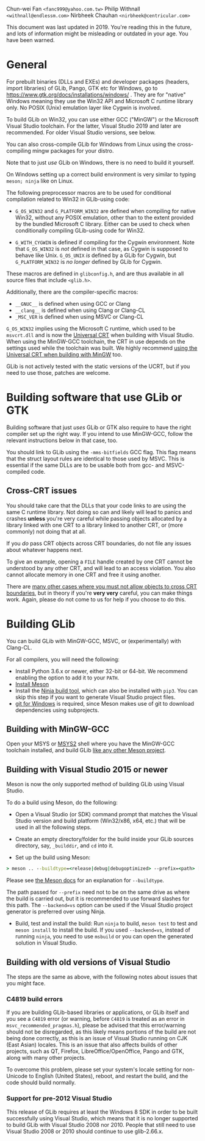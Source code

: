 Chun-wei Fan `<fanc999@yahoo.com.tw>`
Philip Withnall `<withnall@endlessm.com>`
Nirbheek Chauhan `<nirbheek@centricular.com>`

This document was last updated in 2019. You're reading this in the future, and
lots of information might be misleading or outdated in your age. You have been
warned.

# General

For prebuilt binaries (DLLs and EXEs) and developer packages (headers,
import libraries) of GLib, Pango, GTK etc for Windows, go to
https://www.gtk.org/docs/installations/windows/ . They are for "native"
Windows meaning they use the Win32 API and Microsoft C runtime library
only. No POSIX (Unix) emulation layer like Cygwin is involved.

To build GLib on Win32, you can use either GCC ("MinGW") or the Microsoft
Visual Studio toolchain. For the latter, Visual Studio 2019 and later are
recommended. For older Visual Studio versions, see below.

You can also cross-compile GLib for Windows from Linux using the
cross-compiling mingw packages for your distro.

Note that to just *use* GLib on Windows, there is no need to build it
yourself.

On Windows setting up a correct build environment is very similar to typing
`meson; ninja` like on Linux.

The following preprocessor macros are to be used for conditional
compilation related to Win32 in GLib-using code:

- `G_OS_WIN32` and `G_PLATFORM_WIN32` are defined when compiling for native
  Win32, without any POSIX emulation, other than to the extent provided by
  the bundled Microsoft C library.  Either can be used to check when
  conditionally compiling GLib-using code for Win32.

- `G_WITH_CYGWIN` is defined if compiling for the Cygwin
  environment. Note that `G_OS_WIN32` is *not* defined in that case, as
  Cygwin is supposed to behave like Unix. `G_OS_UNIX` *is* defined by a GLib
  for Cygwin, but `G_PLATFORM_WIN32` is *no longer* defined by GLib for
  Cygwin.

These macros are defined in `glibconfig.h`, and are thus available in
all source files that include `<glib.h>`.

Additionally, there are the compiler-specific macros:
- `__GNUC__` is defined when using GCC or Clang
- `__clang__` is defined when using Clang or Clang-CL
- `_MSC_VER` is defined when using MSVC or Clang-CL

`G_OS_WIN32` implies using the Microsoft C runtime, which used to be
`msvcrt.dll` and is now the [Universal CRT](https://docs.microsoft.com/en-us/cpp/c-runtime-library/crt-library-features?view=vs-2015)
when building with Visual Studio. When using the MinGW-GCC toolchain, the CRT
in use depends on the settings used while the toolchain was built. We highly
recommend [using the Universal CRT when building with
MinGW](https://mingwpy.github.io/ucrt.html) too.

GLib is not actively tested with the static versions of the UCRT, but if you
need to use those, patches are welcome.

# Building software that use GLib or GTK

Building software that just *uses* GLib or GTK also require to have
the right compiler set up the right way. If you intend to use MinGW-GCC,
follow the relevant instructions below in that case, too.

You should link to GLib using the `-mms-bitfields` GCC flag. This flag means
that the struct layout rules are identical to those used by MSVC. This is
essential if the same DLLs are to be usable both from gcc- and MSVC-compiled
code.

## Cross-CRT issues

You should take care that the DLLs that your code links to are using the same
C runtime library. Not doing so can and likely will lead to panics and crashes
**unless** you're very careful while passing objects allocated by a library
linked with one CRT to a library linked to another CRT, or (more commonly) not
doing that at all.

If you *do* pass CRT objects across CRT boundaries, do not file any issues
about whatever happens next.

To give an example, opening a `FILE` handle created by one CRT cannot be
understood by any other CRT, and will lead to an access violation. You also
cannot allocate memory in one CRT and free it using another.

There are [many other cases where you must not allow objects to cross CRT boundaries](https://docs.microsoft.com/en-us/cpp/c-runtime-library/potential-errors-passing-crt-objects-across-dll-boundaries?view=vs-2019),
but in theory if you're **very very** careful, you can make things work. Again,
please do not come to us for help if you choose to do this.

# Building GLib

You can build GLib with MinGW-GCC, MSVC, or (experimentally) with Clang-CL.

For all compilers, you will need the following:

- Install Python 3.6.x or newer, either 32-bit or 64-bit. We recommend enabling
  the option to add it to your `PATH`.
- [Install Meson](https://mesonbuild.com/Getting-meson.html)
- Install the [Ninja build tool](https://github.com/ninja-build/ninja/releases), which can also be
  installed with `pip3`. You can skip this step if you want to generate Visual
  Studio project files.
- [git for Windows](https://gitforwindows.org/) is required, since Meson makes
  use of git to download dependencies using subprojects.

## Building with MinGW-GCC

Open your MSYS or [MSYS2](https://www.msys2.org/) shell where you have the
MinGW-GCC toolchain installed, and build GLib [like any other Meson
project](https://mesonbuild.com/Quick-guide.html#compiling-a-meson-project).

## Building with Visual Studio 2015 or newer

Meson is now the only supported method of building GLib using Visual Studio.

To do a build using Meson, do the following:

- Open a Visual Studio (or SDK) command prompt that matches the Visual Studio
  version and build platform (Win32/x86, x64, etc.) that will be used in all
  the following steps.

- Create an empty directory/folder for the build inside your GLib sources
  directory, say, `_builddir`, and `cd` into it.

- Set up the build using Meson:

```cmd
> meson .. --buildtype=<release|debug|debugoptimized> --prefix=<path> [--backend=vs]
```

 Please see [the Meson docs](https://mesonbuild.com/Builtin-options.html#core-options)
 for an explanation for `--buildtype`.

 The path passed for `--prefix` need not to be on the same drive as where the
 build is carried out, but it is recommended to use forward slashes for this
 path.  The `--backend=vs` option can be used if the Visual Studio project
 generator is preferred over using Ninja.

- Build, test and install the build:
  Run `ninja` to build, `meson test` to test and `meson install` to install the
  build. If you used `--backend=vs`, instead of running `ninja`, you need to
  use `msbuild` or you can open the generated solution in Visual Studio.

## Building with old versions of Visual Studio

The steps are the same as above, with the following notes about issues that you might face.

### C4819 build errors

If you are building GLib-based libraries or applications, or GLib itself
and you see a `C4819` error (or warning, before `C4819` is treated as an error
in `msvc_recommended_pragmas.h`), please be advised that this error/warning should
not be disregarded, as this likely means portions of the build are not being
done correctly, as this is an issue of Visual Studio running on CJK (East Asian)
locales.  This is an issue that also affects builds of other projects, such as
QT, Firefox, LibreOffice/OpenOffice, Pango and GTK, along with many other projects.

To overcome this problem, please set your system's locale setting for non-Unicode to
English (United States), reboot, and restart the build, and the code should build
normally.

### Support for pre-2012 Visual Studio

This release of GLib requires at least the Windows 8 SDK in order to be built
successfully using Visual Studio, which means that it is no longer supported to
build GLib with Visual Studio 2008 nor 2010.  People that still need to use
Visual Studio 2008 or 2010 should continue to use glib-2.66.x.
